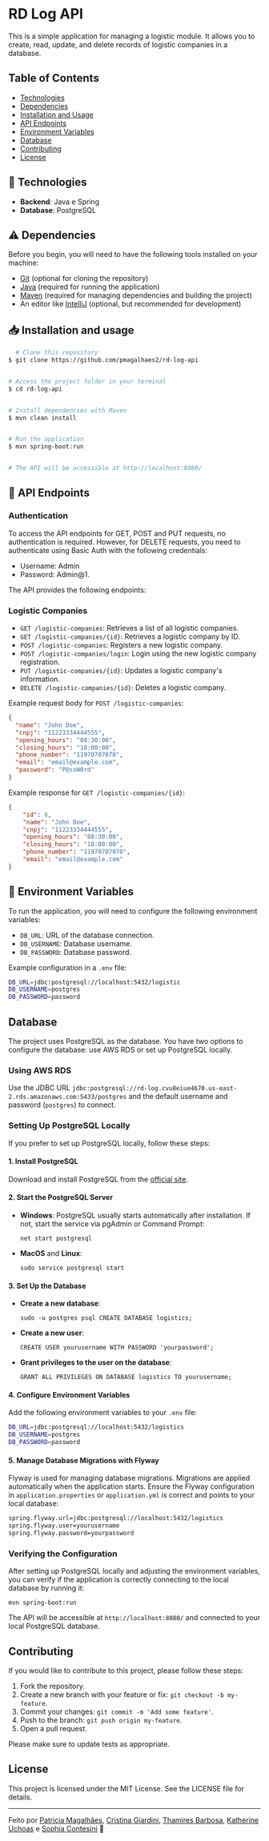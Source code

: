 # RD Log API

This is a simple application for managing a logistic module. It allows you to create, read, update, and delete records of logistic companies in a database.


## Table of Contents

-   [Technologies](#-technologies)
-   [Dependencies](#%EF%B8%8F-dependencies)
-   [Installation and Usage](#-installation-and-usage)
-   [API Endpoints](#-api-endpoints)
-   [Environment Variables](#-environment-variables)
-   [Database](#database)
-   [Contributing](#contributing)
-   [License](#license)


## 🚀 Technologies

-   **Backend**: Java e Spring
-   **Database**: PostgreSQL

## ⚠️  Dependencies

Before you begin, you will need to have the following tools installed on your machine:

-   [Git](https://git-scm.com) (optional for cloning the repository)
-   [Java](https://www.java.com/pt-BR/) (required for running the application)
-   [Maven](https://maven.apache.org) (required for managing dependencies and building the project)
-   An editor like [IntelliJ](https://www.jetbrains.com/idea/) (optional, but recommended for development)


## 📥  Installation  and usage

```bash  
  # Clone this repository  
$ git clone https://github.com/pmagalhaes2/rd-log-api


# Access the project folder in your terminal
$ cd rd-log-api


# Install dependencies with Maven
$ mvn clean install


# Run the application
$ mvn spring-boot:run


# The API will be accessible at http://localhost:8080/

```  

##  📖 API Endpoints

### Authentication

To access the API endpoints for GET, POST and PUT requests, no authentication is required. However, for DELETE requests, you need to authenticate using Basic Auth with the following credentials:

- Username: Admin
- Password: Admin@1.

The API provides the following endpoints:


### Logistic Companies

-   `GET /logistic-companies`: Retrieves a list of all logistic companies.
-   `GET /logistic-companies/{id}`: Retrieves a logistic company by ID.
-   `POST /logistic-companies`: Registers a new logistic company.
-   `POST /logistic-companies/login`: Login using the new logistic company registration.
-   `PUT /logistic-companies/{id}`: Updates a logistic company's information.
-   `DELETE /logistic-companies/{id}`: Deletes a logistic company.



Example request body for `POST /logistic-companies`:

```json
{
  "name": "John Doe",
  "cnpj": "11223334444555",
  "opening_hours": "08:30:00",
  "closing_hours": "18:00:00",
  "phone_number": "11970707070",
  "email": "email@example.com",
  "password": "P@ssW0rd"
}
```


Example response for `GET /logistic-companies/{id}`:


```json
{
    "id": 6,
    "name": "John Doe",
    "cnpj": "11223334444555",
    "opening_hours": "08:30:00",
    "closing_hours": "18:00:00",
    "phone_number": "11970707070",
    "email": "email@example.com"
}
```

## 🔧 Environment Variables

To run the application, you will need to configure the following environment variables:

-   `DB_URL`: URL of the database connection.
-   `DB_USERNAME`: Database username.
-   `DB_PASSWORD`: Database password.

Example configuration in a `.env` file:

```bash
DB_URL=jdbc:postgresql://localhost:5432/logistic
DB_USERNAME=postgres
DB_PASSWORD=password
```


## Database

The project uses PostgreSQL as the database. You have two options to configure the database: use AWS RDS or set up PostgreSQL locally.

### Using AWS RDS

Use the JDBC URL `jdbc:postgresql://rd-log.cvu8eiue4670.us-east-2.rds.amazonaws.com:5433/postgres` and the default username and password (`postgres`) to connect.

### Setting Up PostgreSQL Locally

If you prefer to set up PostgreSQL locally, follow these steps:

#### 1. Install PostgreSQL

Download and install PostgreSQL from the [official site](https://www.postgresql.org/download/windows/).


#### 2. Start the PostgreSQL Server

-   **Windows**: PostgreSQL usually starts automatically after installation. If not, start the service via pgAdmin or Command Prompt:

    `net start postgresql`

-   **MacOS** and **Linux**:

    `sudo service postgresql start`

#### 3. Set Up the Database

-   **Create a new database**:

    `sudo -u postgres psql
    CREATE DATABASE logistics;`

-   **Create a new user**:

    `CREATE USER yourusername WITH PASSWORD 'yourpassword';`

-   **Grant privileges to the user on the database**:

    `GRANT ALL PRIVILEGES ON DATABASE logistics TO yourusername;`


#### 4. Configure Environment Variables

Add the following environment variables to your `.env` file:

```bash
DB_URL=jdbc:postgresql://localhost:5432/logistics
DB_USERNAME=postgres
DB_PASSWORD=password
```

#### 5. Manage Database Migrations with Flyway

Flyway is used for managing database migrations. Migrations are applied automatically when the application starts. Ensure the Flyway configuration in `application.properties` or `application.yml` is correct and points to your local database:

```bash
spring.flyway.url=jdbc:postgresql://localhost:5432/logistics
spring.flyway.user=yourusername
spring.flyway.password=yourpassword 
```

### Verifying the Configuration

After setting up PostgreSQL locally and adjusting the environment variables, you can verify if the application is correctly connecting to the local database by running it:

`mvn spring-boot:run`

The API will be accessible at `http://localhost:8080/` and connected to your local PostgreSQL database.

## Contributing

If you would like to contribute to this project, please follow these steps:

1.  Fork the repository.
2.  Create a new branch with your feature or fix: `git checkout -b my-feature`.
3.  Commit your changes: `git commit -m 'Add some feature'`.
4.  Push to the branch: `git push origin my-feature`.
5.  Open a pull request.

Please make sure to update tests as appropriate.

## License

This project is licensed under the MIT License. See the LICENSE file for details.

  ---

Feito por [Patricia Magalhães](https://github.com/pmagalhaes2), [Cristina Giardini](https://github.com/cristina-giardini), [Thamires Barbosa](https://github.com/thamirescandidabarbosa), [Katherine Uchoas](https://github.com/katherineuchoas) e [Sophia Contesini](https://github.com/sophiacontesini) 💙